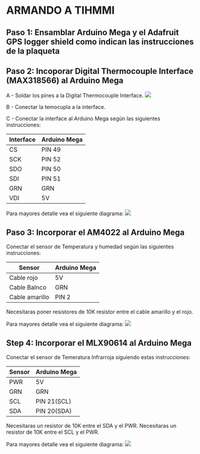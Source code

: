 ﻿# ARMANDO A TIHMMI

## Paso 1: Ensamblar Arduino Mega y el Adafruit GPS logger shield como indican las instrucciones de la plaqueta

## Paso 2: Incoporar Digital Thermocouple Interface (MAX318566) al Arduino Mega
A - Soldar los pines a la Digital Thermocouple Interface.
![](images/Img1.jpg)

B - Conectar la temocupla a la interface.

C - Conectar la interface al Arduino Mega según las siguientes instrucciones:
 
| Interface   | Arduino Mega |
|-------------|--------------|
| CS          | PIN 49       |
| SCK         | PIN 52       |
| SDO         | PIN 50       |
| SDI         | PIN 51       |
| GRN         | GRN          |
| VDI         | 5V           |

 
Para mayores detalle vea el siguiente diagrama:
![](images/Step1.jpg)

## Paso 3: Incorporar el AM4022 al Arduino Mega
Conectar el sensor de Temperatura y humedad según las siguientes instrucciones:

| Sensor         | Arduino Mega |
|----------------|--------------|
| Cable rojo     | 5V           |
| Cable Balnco   | GRN          |
| Cable amarillo | PIN 2        |


Necesitaras poner resistores de 10K resistor entre el cable amarillo y el rojo.

Para mayores detalle vea el siguiente diagrama:
![](images/Steps2.jpg)


## Step 4: Incorporar el MLX90614 al Arduino Mega
Conectar el sensor de Temeratura Infrarroja siguiendo estas instrucciones:

| Sensor      | Arduino Mega |
|-------------|--------------|
| PWR         | 5V           |
| GRN         | GRN          |
| SCL         | PIN 21(SCL)  |
| SDA         | PIN 20(SDA)  |


Necesitaras un resistor de 10K entre el SDA y el PWR.
Necesitaras un resistor de 10K entre el SCL y el PWR.

Para mayores detalle vea el siguiente diagrama:
![](images/Steps3.jpg)

 
